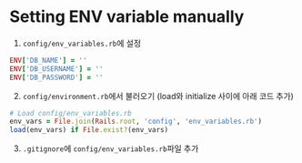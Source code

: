 # Setting ENV variable manually
1. `config/env_variables.rb`에 설정
```ruby
ENV['DB_NAME'] = ''
ENV['DB_USERNAME'] = ''
ENV['DB_PASSWORD'] = ''
```
2. `config/environment.rb`에서 불러오기 (load와 initialize 사이에 아래 코드 추가)
```ruby
# Load config/env_variables.rb
env_vars = File.join(Rails.root, 'config', 'env_variables.rb')
load(env_vars) if File.exist?(env_vars)
```
3. `.gitignore`에 `config/env_variables.rb`파일 추가
